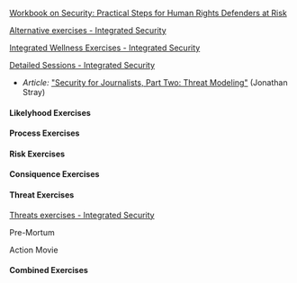 
[Workbook on Security: Practical Steps for Human Rights Defenders at Risk](http://frontlinedefenders.org/files/workbook_eng.pdf)

[Alternative exercises - Integrated Security](http://integratedsecuritymanual.org/alternative-exercises-menu)

[Integrated Wellness Exercises - Integrated Security](http://integratedsecuritymanual.org/integrated-wellness-exercises)

[Detailed Sessions - Integrated Security](http://integratedsecuritymanual.org/detailed-sessions)

  * *Article:* ["Security for Journalists, Part Two: Threat Modeling"](https://source.opennews.org/en-US/learning/security-journalists-part-two-threat-modeling) (Jonathan Stray)


#### Likelyhood Exercises

#### Process Exercises

#### Risk Exercises

#### Consiquence Exercises

#### Threat Exercises

[Threats exercises - Integrated Security](http://integratedsecuritymanual.org/threats-exercises)

Pre-Mortum

Action Movie

#### Combined Exercises


